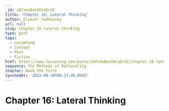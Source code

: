 ```yaml
---
_id: iW7zmuBaskKcaErGC
title: 'Chapter 16: Lateral Thinking'
author: Eliezer_Yudkowsky
url: null
slug: chapter-16-lateral-thinking
type: post
tags:
  - LessWrong
  - Concept
  - Post
  - Fiction
href: https://www.lesswrong.com/posts/iW7zmuBaskKcaErGC/chapter-16-lateral-thinking
sequence: The Methods of Rationality
chapter: Book the First
synchedAt: '2022-08-30T08:17:45.094Z'
---
```


# Chapter 16: Lateral Thinking
